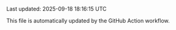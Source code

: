 Last updated: 2025-09-18 18:16:15 UTC

This file is automatically updated by the GitHub Action workflow.
